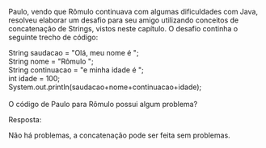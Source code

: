 Paulo, vendo que Rômulo continuava com algumas dificuldades com Java, resolveu elaborar um desafio para seu amigo utilizando conceitos de concatenação de Strings, vistos neste capítulo. O desafio continha o seguinte trecho de código:

String saudacao = "Olá, meu nome é ";<br>
String nome = "Rômulo ";<br>
String continuacao = "e minha idade é ";<br>
int idade = 100;<br>
System.out.println(saudacao+nome+continuacao+idade);<br>
<br>
O código de Paulo para Rômulo possui algum problema?

Resposta:

Não há problemas, a concatenação pode ser feita sem problemas.